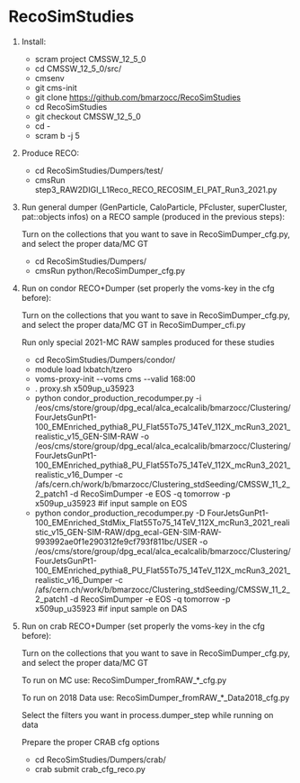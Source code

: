 # RecoSimStudies

1) Install:

    * scram project CMSSW_12_5_0
    * cd CMSSW_12_5_0/src/
    * cmsenv
    * git cms-init
    * git clone https://github.com/bmarzocc/RecoSimStudies
    * cd RecoSimStudies
    * git checkout CMSSW_12_5_0
    * cd -
    * scram b -j 5

2) Produce RECO:

    * cd RecoSimStudies/Dumpers/test/
    * cmsRun step3_RAW2DIGI_L1Reco_RECO_RECOSIM_EI_PAT_Run3_2021.py

3) Run general dumper (GenParticle, CaloParticle, PFcluster, superCluster, pat::objects infos) on a RECO sample (produced in the previous steps):
    
    Turn on the collections that you want to save in RecoSimDumper_cfg.py, and select the proper data/MC GT

    * cd RecoSimStudies/Dumpers/
    * cmsRun python/RecoSimDumper_cfg.py

4) Run on condor RECO+Dumper (set properly the voms-key in the cfg before):

    Turn on the collections that you want to save in RecoSimDumper_cfg.py, and select the proper data/MC GT in RecoSimDumper_cfi.py

    Run only special 2021-MC RAW samples produced for these studies

    * cd RecoSimStudies/Dumpers/condor/
    * module load lxbatch/tzero
    * voms-proxy-init --voms cms --valid 168:00
    * . proxy.sh x509up_u35923
    * python condor_production_recodumper.py -i /eos/cms/store/group/dpg_ecal/alca_ecalcalib/bmarzocc/Clustering/FourJetsGunPt1-100_EMEnriched_pythia8_PU_Flat55To75_14TeV_112X_mcRun3_2021_realistic_v15_GEN-SIM-RAW -o /eos/cms/store/group/dpg_ecal/alca_ecalcalib/bmarzocc/Clustering/FourJetsGunPt1-100_EMEnriched_pythia8_PU_Flat55To75_14TeV_112X_mcRun3_2021_realistic_v16_Dumper -c /afs/cern.ch/work/b/bmarzocc/Clustering_stdSeeding/CMSSW_11_2_2_patch1 -d RecoSimDumper -e EOS -q tomorrow -p x509up_u35923 #if input sample on EOS
    * python condor_production_recodumper.py -D FourJetsGunPt1-100_EMEnriched_StdMix_Flat55To75_14TeV_112X_mcRun3_2021_realistic_v15_GEN-SIM-RAW/dpg_ecal-GEN-SIM-RAW-993992ae0f1e290312fe9cf793f811bc/USER -o /eos/cms/store/group/dpg_ecal/alca_ecalcalib/bmarzocc/Clustering/FourJetsGunPt1-100_EMEnriched_pythia8_PU_Flat55To75_14TeV_112X_mcRun3_2021_realistic_v16_Dumper -c /afs/cern.ch/work/b/bmarzocc/Clustering_stdSeeding/CMSSW_11_2_2_patch1 -d RecoSimDumper -e EOS -q tomorrow -p x509up_u35923 #if input sample on DAS 

5) Run on crab RECO+Dumper (set properly the voms-key in the cfg before):
    
    Turn on the collections that you want to save in RecoSimDumper_cfg.py, and select the proper data/MC GT

    To run on MC use: RecoSimDumper_fromRAW_*_cfg.py

    To run on 2018 Data use: RecoSimDumper_fromRAW_*_Data2018_cfg.py

    Select the filters you want in process.dumper_step while running on data

    Prepare the proper CRAB cfg options

    * cd RecoSimStudies/Dumpers/crab/
    * crab submit crab_cfg_reco.py
    
